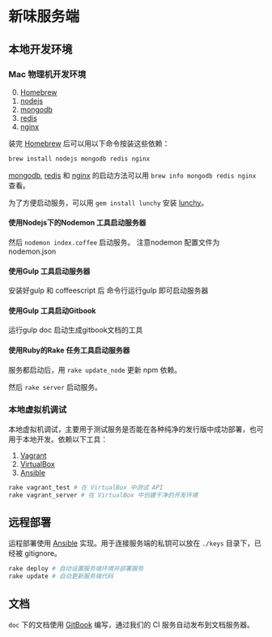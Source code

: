 # 新味服务端

## 本地开发环境

### Mac 物理机开发环境

0. [Homebrew]
1. [nodejs]
2. [mongodb]
3. [redis]
4. [nginx]

装完 [Homebrew] 后可以用以下命令按装这些依赖：

``` bash
brew install nodejs mongodb redis nginx
```

[mongodb], [redis] 和 [nginx] 的启动方法可以用 `brew info mongodb redis nginx` 查看。

为了方便启动服务，可以用 `gem install lunchy` 安装 [lunchy]。


#### 使用Nodejs下的Nodemon 工具启动服务器

然后 `nodemon index.coffee` 启动服务。 注意nodemon 配置文件为nodemon.json

#### 使用Gulp 工具启动服务器

安装好gulp 和 coffeescript 后 命令行运行gulp 即可启动服务器

#### 使用Gulp 工具启动Gitbook
运行gulp doc 启动生成gitbook文档的工具


#### 使用Ruby的Rake 任务工具启动服务器

服务都启动后，用 `rake update_node` 更新 npm 依赖。

然后 `rake server` 启动服务。




### 本地虚拟机调试

本地虚拟机调试，主要用于测试服务是否能在各种纯净的发行版中成功部署，也可用于本地开发。依赖以下工具：

1. [Vagrant]
2. [VirtualBox]
3. [Ansible]

``` bash
rake vagrant_test # 在 VirtualBox 中测试 API
rake vagrant_server # 在 VirtualBox 中创建干净的开发环境
```




## 远程部署

运程部署使用 [Ansible] 实现。用于连接服务端的私钥可以放在 `./keys` 目录下，已经被 gitignore。

``` bash
rake deploy # 自动设置服务端环境并部署服务
rake update # 自动更新服务端代码
```

## 文档

`doc` 下的文档使用 [GitBook] 编写，通过我们的 CI 服务自动发布到文档服务器。


[Ansible]: http://ansible.com
[Homebrew]: https://brew.sh
[nodejs]: https://nodejs.org
[mongodb]: https://www.mongodb.org
[redis]: http://redis.io
[nginx]: http://nginx.org
[Vagrant]: https://vagrantup.com
[lunchy]: https://github.com/eddiezane/lunchy
[VirtualBox]: https://www.virtualbox.org
[GitBook]: https://gitbook.com
